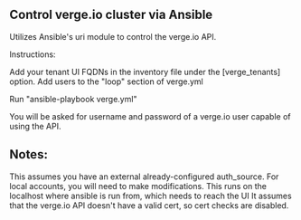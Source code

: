 ## Control verge.io cluster via Ansible

Utilizes Ansible's uri module to control the verge.io API.

Instructions:

Add your tenant UI FQDNs in the inventory file under the [verge_tenants] option.
Add users to the "loop" section of verge.yml

Run "ansible-playbook verge.yml"

You will be asked for username and password of a verge.io user capable of using the API.

## Notes: 

This assumes you have an external already-configured auth_source. For local accounts, you will need to make modifications.
This runs on the localhost where ansible is run from, which needs to reach the UI
It assumes that the verge.io API doesn't have a valid cert, so cert checks are disabled.

